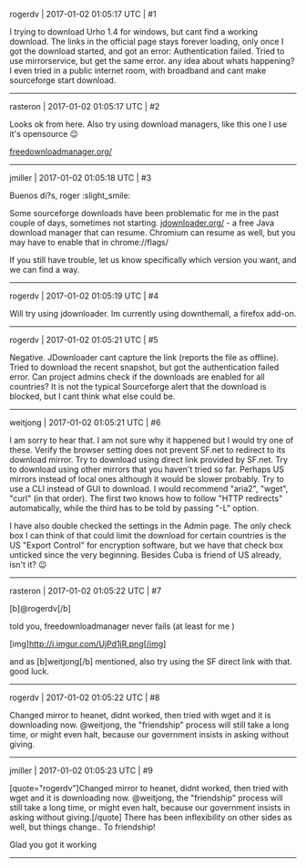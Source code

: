 rogerdv | 2017-01-02 01:05:17 UTC | #1

I trying to download Urho 1.4 for windows, but cant find a working download. The links in the official page stays forever loading, only once I got the download started, and got an error: Authentication failed. Tried to use mirrorservice, but get the same error. any idea about whats happening? I even tried in a  public internet room, with broadband and cant make sourceforge start download.

-------------------------

rasteron | 2017-01-02 01:05:17 UTC | #2

Looks ok from here. Also try using download managers, like this one I use it's opensource  :wink: 

[freedownloadmanager.org/](http://www.freedownloadmanager.org/)

-------------------------

jmiller | 2017-01-02 01:05:18 UTC | #3

Buenos di?s, roger :slight_smile:

Some sourceforge downloads have been problematic for me in the past couple of days, sometimes not starting.
[jdownloader.org/](http://jdownloader.org/) - a free Java download manager that can resume.
Chromium can resume as well, but you may have to enable that in chrome://flags/

If you still have trouble, let us know specifically which version you want, and we can find a way.

-------------------------

rogerdv | 2017-01-02 01:05:19 UTC | #4

Will try using jdownloader. Im currently using downthemall, a firefox add-on.

-------------------------

rogerdv | 2017-01-02 01:05:21 UTC | #5

Negative. JDownloader cant capture the link (reports the file as offline). Tried to download the recent snapshot, but got the authentication failed error. Can project admins check if the downloads are enabled for all countries? It is not the typical Sourceforge alert that the download is blocked, but I cant think what else could be.

-------------------------

weitjong | 2017-01-02 01:05:21 UTC | #6

I am sorry to hear that. I am not sure why it happened but I would try one of these. Verify the browser setting does not prevent SF.net to redirect to its download mirror. Try to download using direct link provided by SF.net. Try to download using other mirrors that you haven't tried so far. Perhaps US mirrors instead of local ones although it would be slower probably. Try to use a CLI instead of GUI to download. I would recommend "aria2", "wget", "curl" (in that order). The first two knows how to follow "HTTP redirects" automatically, while the third has to be told by passing "-L" option.

I have also double checked the settings in the Admin page. The only check box I can think of that could limit the download for certain countries is the US "Export Control" for encryption software, but we have that check box unticked since the very beginning. Besides Cuba is friend of US already, isn't it?  :wink:

-------------------------

rasteron | 2017-01-02 01:05:22 UTC | #7

[b]@rogerdv[/b]

told you, freedownloadmanager never fails (at least for me )

[img]http://i.imgur.com/UjPd1jR.png[/img]

and as [b]weitjong[/b] mentioned, also try using the SF direct link with that. good luck.

-------------------------

rogerdv | 2017-01-02 01:05:22 UTC | #8

Changed mirror to heanet, didnt worked, then tried with wget and it is downloading now. @weitjong, the "friendship" process will still take a long time, or might even halt, because our government insists in asking without giving.

-------------------------

jmiller | 2017-01-02 01:05:23 UTC | #9

[quote="rogerdv"]Changed mirror to heanet, didnt worked, then tried with wget and it is downloading now. @weitjong, the "friendship" process will still take a long time, or might even halt, because our government insists in asking without giving.[/quote]
There has been inflexibility on other sides as well, but things change.. To friendship!

Glad you got it working

-------------------------

